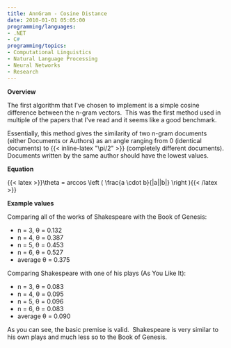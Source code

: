 ```yaml
---
title: AnnGram - Cosine Distance
date: 2010-01-01 05:05:00
programming/languages:
- .NET
- C#
programming/topics:
- Computational Linguistics
- Natural Language Processing
- Neural Networks
- Research
---
```

**Overview**

The first algorithm that I've chosen to implement is a simple cosine difference between the n-gram vectors.  This was the first method used in multiple of the papers that I've read and it seems like a good benchmark.

Essentially, this method gives the similarity of two n-gram documents (either Documents or Authors) as an angle ranging from 0 (identical documents) to {{< inline-latex "\pi/2" >}} (completely different documents).  Documents written by the same author should have the lowest values.

<!--more-->

**Equation**

{{< latex >}}\theta = arccos \left ( \frac{a \cdot b}{|a||b|} \right ){{< /latex >}}

**Example values**

Comparing all of the works of Shakespeare with the Book of Genesis:

* n = 3, θ = 0.132
* n = 4, θ = 0.387
* n = 5, θ = 0.453
* n = 6, θ = 0.527
* average θ = 0.375

Comparing Shakespeare with one of his plays (As You Like It):

* n = 3, θ = 0.083
* n = 4, θ = 0.095
* n = 5, θ = 0.096
* n = 6, θ = 0.083
* average θ = 0.090

As you can see, the basic premise is valid.  Shakespeare is very similar to his own plays and much less so to the Book of Genesis.
